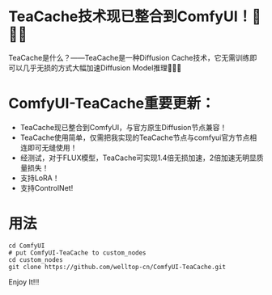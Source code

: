 # TeaCache技术现已整合到ComfyUI！🚀🚀🚀
TeaCache是什么？——TeaCache是一种Diffusion Cache技术，它无需训练即可以几乎无损的方式大幅加速Diffusion Model推理🚀🚀🚀
# ComfyUI-TeaCache重要更新：
- TeaCache现已整合到ComfyUI，与官方原生Diffusion节点兼容！
- TeaCache使用简单，仅需把我实现的TeaCache节点与comfyui官方节点相连即可无缝使用！
- 经测试，对于FLUX模型，TeaCache可实现1.4倍无损加速，2倍加速无明显质量损失！
- 支持LoRA！
- 支持ControlNet!
# 用法
```shell
cd ComfyUI
# put ComfyUI-TeaCache to custom_nodes
cd custom_nodes
git clone https://github.com/welltop-cn/ComfyUI-TeaCache.git
```

Enjoy It!!!